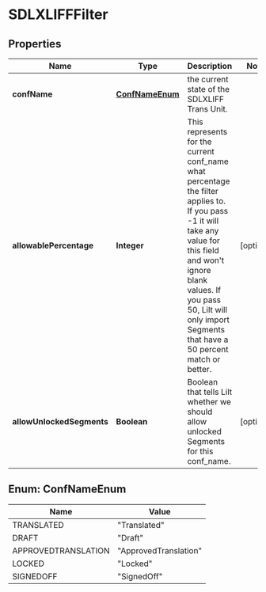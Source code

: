 

# SDLXLIFFFilter

## Properties

Name | Type | Description | Notes
------------ | ------------- | ------------- | -------------
**confName** | [**ConfNameEnum**](#ConfNameEnum) | the current state of the SDLXLIFF Trans Unit. | 
**allowablePercentage** | **Integer** | This represents for the current conf_name what percentage the filter applies to.  If you pass -1 it will take any value for this field and won&#39;t ignore blank values. If you pass 50, Lilt will only import Segments that have a 50 percent match or better. |  [optional]
**allowUnlockedSegments** | **Boolean** | Boolean that tells Lilt whether we should allow unlocked Segments for this conf_name. |  [optional]



## Enum: ConfNameEnum

Name | Value
---- | -----
TRANSLATED | &quot;Translated&quot;
DRAFT | &quot;Draft&quot;
APPROVEDTRANSLATION | &quot;ApprovedTranslation&quot;
LOCKED | &quot;Locked&quot;
SIGNEDOFF | &quot;SignedOff&quot;



